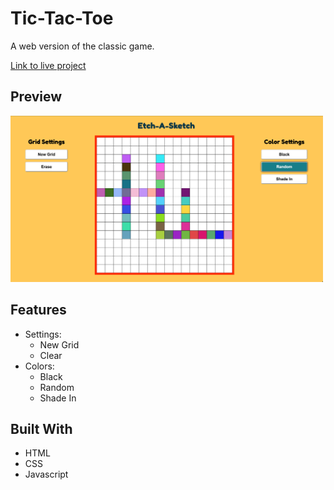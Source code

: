 # Tic-Tac-Toe

A web version of the classic game. 

[Link to live project](https://heyitsdiego.github.io/etch-a-sketch/)


## Preview

<img alt="etch-a-sketch preview image" src="assets/etch_a_sketch.png" width="500px">

## Features
* Settings:
  * New Grid
  * Clear
* Colors: 
  *  Black
  *  Random
  *  Shade In

## Built With
* HTML
* CSS
* Javascript